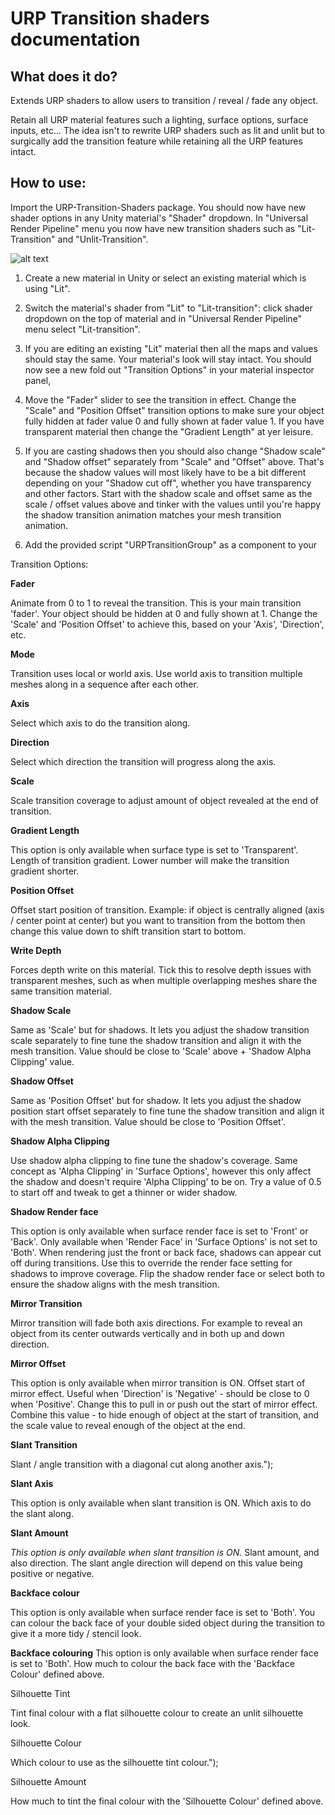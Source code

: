 # **URP Transition shaders documentation**
 
## What does it do?

Extends URP shaders to allow users to transition / reveal / fade any object.

Retain all URP material features such a lighting, surface options, surface inputs, etc...
The idea isn't to rewrite URP shaders such as lit and unlit but to surgically add the transition feature while retaining all the URP features intact.

## How to use:

Import the URP-Transition-Shaders package. You should now have new shader options in any Unity material's "Shader" dropdown. In "Universal Render Pipeline" menu you now have new transition shaders such as "Lit-Transition" and "Unlit-Transition".

![alt text](https://github.com/evvvvil/urptranstionshaders-docs/blob/main/Screenshot01.png?raw=true)

1. Create a new material in Unity or select an existing material which is using "Lit".

2. Switch the material's shader from "Lit" to "Lit-transition": click shader dropdown on the top of material and in  "Universal Render Pipeline" menu select "Lit-transition".

3. If you are editing an existing "Lit" material then all the maps and values should stay the same. Your material's look will stay intact. You should now see a new fold out "Transition Options" in your material inspector panel,

4. Move the "Fader" slider to see the transition in effect. Change the "Scale" and "Position Offset" transition options to make sure your object fully hidden at fader value 0 and fully shown at fader value 1. If you have transparent material then change the "Gradient Length" at yer leisure.

5. If you are casting shadows then you should also change "Shadow scale" and "Shadow offset" separately from "Scale" and "Offset" above. That's because the shadow values will most likely have to be a bit different depending on your "Shadow cut off", whether you have transparency and other factors. Start with the shadow scale and offset  same as the scale / offset values above and tinker with the values until you're happy the shadow transition animation matches your mesh transition animation. 

6. Add the provided script "URPTransitionGroup" as a component to your

Transition Options:

**Fader** 

Animate from 0 to 1 to reveal the transition. This is your main transition 'fader'. Your object should be hidden at 0 and fully shown at 1. Change the 'Scale' and 'Position Offset' to achieve this, based on your 'Axis', 'Direction', etc.

**Mode**

Transition uses local or world axis. Use world axis to transition multiple meshes along in a sequence after each other.

**Axis**

Select which axis to do the transition along.

**Direction**

Select which direction the transition will progress along the axis.

**Scale**

Scale transition coverage to adjust amount of object revealed at the end of transition.

**Gradient Length**

This option is only available when surface  type is set to 'Transparent'. 
Length of transition gradient. Lower number will make the transition gradient shorter.

**Position Offset**

Offset start position of transition. Example: if object is centrally aligned (axis / center point at center) but you want to transition from the bottom then change this value down to shift transition start to bottom.

**Write Depth**

Forces depth write on this material. Tick this to resolve depth issues with transparent meshes, such as when multiple overlapping meshes share the same transition material.

**Shadow Scale**

Same as 'Scale' but for shadows. It lets you adjust the shadow transition scale separately to fine tune the shadow transition and align it with the mesh transition. Value should be close to 'Scale' above + 'Shadow Alpha Clipping' value.

**Shadow Offset**

Same as 'Position Offset' but for shadow. It lets you adjust the shadow position start offset separately to fine tune the shadow transition and align it with the mesh transition. Value should be close to 'Position Offset'.

**Shadow Alpha Clipping**

Use shadow alpha clipping to fine tune the shadow's coverage. Same concept as 'Alpha Clipping' in 'Surface Options', however this only affect the shadow and doesn't require 'Alpha Clipping' to be on. Try a value of 0.5 to start off and tweak to get a thinner or wider shadow.

**Shadow Render face**

This option is only available when surface render face is set to 'Front' or 'Back'. 
Only available when 'Render Face' in 'Surface Options' is not set to 'Both'. When rendering just the front or back face, shadows can appear cut off during transitions. Use this to override the render face setting for shadows to improve coverage. Flip the shadow render face or select both to ensure the shadow aligns with the mesh transition.

**Mirror Transition**

Mirror transition will fade both axis directions. For example to reveal an object from its center outwards vertically and in both up and down direction.

**Mirror Offset**

This option is only available when mirror transition is ON. 
Offset start of mirror effect. Useful when 'Direction' is 'Negative' - should be close to 0 when 'Positive'. Change this to pull in or push out the start of mirror effect. Combine this value - to hide enough of object at the start of transition, and the scale value to reveal enough of the object at the end.

**Slant Transition**

Slant / angle transition with a diagonal cut along another axis.");

**Slant Axis**

This option is only available when slant transition is ON. 
Which axis to do the slant along.

**Slant Amount**

_This option is only available when slant transition is ON._ 
Slant amount, and also direction. The slant angle direction will depend on this value being positive or negative.

**Backface colour**

This option is only available when surface render face is set to 'Both'. 
You can colour the back face of your double sided object during the transition to give it a more tidy / stencil look.

**Backface colouring**
This option is only available when surface render face is set to 'Both'. 
How much to colour the back face with the 'Backface Colour' defined above.

Silhouette Tint

Tint final colour with a flat silhouette colour to create an unlit silhouette look.

Silhouette Colour

Which colour to use as the silhouette tint colour.");

Silhouette Amount

How much to tint the final colour with the 'Silhouette Colour' defined above.